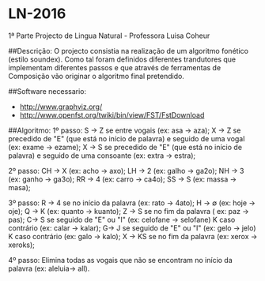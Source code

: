 # LN-2016
1ª Parte Projecto de Lingua Natural - Professora Luisa Coheur

##Descrição:
  O projecto consistia na realização de um algoritmo fonético (estilo soundex). Como tal foram definidos diferentes trandutores
que implementam diferentes passos e que através de ferramentas de Composição vão originar o algoritmo final pretendido.

##Software necessario:
- http://www.graphviz.org/
- http://www.openfst.org/twiki/bin/view/FST/FstDownload

##Algoritmo:
  1º passo:
  S → Z se entre vogais (ex: asa → aza);
  X → Z se precedido de "E" (que está no início de palavra) e seguido de uma vogal (ex: exame → ezame);
  X → S se precedido de "E" (que está no início de palavra) e seguido de uma consoante (ex: extra → estra);

  2º passo:
  CH → X (ex: acho → axo);
  LH → 2 (ex: galho → ga2o);
  NH → 3 (ex: ganho → ga3o);
  RR → 4 (ex: carro → ca4o);
  SS → S (ex: massa → masa);

  3º passo:
  R → 4 se no início da palavra (ex: rato → 4ato);
  H → ∅ (ex: hoje → oje);
  Q → K (ex: quanto → kuanto);
  Z → S se no fim da palavra ( ex: paz → pas);
  C→ S se seguido de "E" ou "I" (ex: celofane → selofane)
      K caso contrário (ex: calar → kalar);
  G→ J se seguido de "E" ou "I" (ex: gelo → jelo)
      K caso contrário (ex: galo → kalo);
  X → KS se no fim da palavra (ex: xerox → xeroks);
  
  4º passo:
  Elimina todas as vogais que não se encontram no início da palavra (ex: aleluia→ all).

